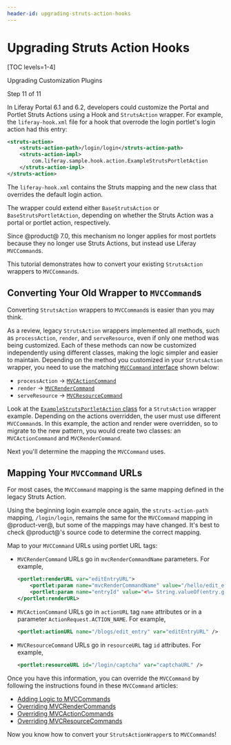 ```yaml
---
header-id: upgrading-struts-action-hooks
---
```


# Upgrading Struts Action Hooks

[TOC levels=1-4]

<div class="learn-path-step row">
    <p id="stepTitle">Upgrading Customization Plugins</p><p>Step 11 of 11</p>
</div>

In Liferay Portal 6.1 and 6.2, developers could customize the Portal and Portlet
Struts Actions using a Hook and `StrutsAction` wrapper. For example, the
`liferay-hook.xml` file for a hook that overrode the login portlet's login
action had this entry:

```xml
<struts-action>
    <struts-action-path>/login/login</struts-action-path>
    <struts-action-impl>
        com.liferay.sample.hook.action.ExampleStrutsPortletAction
    </struts-action-impl>
</struts-action>
```

The `liferay-hook.xml` contains the Struts mapping and the new class that 
overrides the default login action. 

The wrapper could extend either `BaseStrutsAction` or `BaseStrutsPortletAction`,
depending on whether the Struts Action was a portal or portlet action,
respectively.

Since @product@ 7.0, this mechanism no longer applies for most portlets because
they no longer use Struts Actions, but instead use Liferay `MVCCommand`s.

This tutorial demonstrates how to convert your existing `StrutsAction` wrappers
to `MVCCommand`s. 

## Converting Your Old Wrapper to `MVCCommand`s

Converting `StrutsAction` wrappers to `MVCCommand`s is easier than you may
think.

As a review, legacy `StrutsAction` wrappers implemented all methods, such as
`processAction`, `render`, and `serveResource`, even if only one method was
being customized. Each of these methods can now be customized independently
using different classes, making the logic simpler and easier to maintain.
Depending on the method you customized in your `StrutsAction` wrapper, you need
to use the matching 
[`MVCCommand` interface](@platform-ref@/7.2-latest/javadocs/portal-kernel/com/liferay/portal/kernel/portlet/bridges/mvc/MVCCommand.html)
shown below:

-   `processAction` &rarr; [`MVCActionCommand`](@platform-ref@/7.2-latest/javadocs/portal-kernel/com/liferay/portal/kernel/portlet/bridges/mvc/MVCActionCommand.html)
-   `render` &rarr; [`MVCRenderCommand`](@platform-ref@/7.2-latest/javadocs/portal-kernel/com/liferay/portal/kernel/portlet/bridges/mvc/MVCRenderCommand.html)
-   `serveResource` &rarr; [`MVCResourceCommand`](@platform-ref@/7.2-latest/javadocs/portal-kernel/com/liferay/portal/kernel/portlet/bridges/mvc/MVCResourceCommand.html)

Look at the
[`ExampleStrutsPortletAction` class](/docs/tutorials/6-2/-/knowledge_base/t/overriding-and-adding-struts-actions)
for a `StrutsAction` wrapper example. Depending on the actions overridden, the
user must use different `MVCCommand`s. In this example, the action and render
were overridden, so to migrate to the new pattern, you would create two classes:
an `MVCActionCommand` and `MVCRenderCommand`.

Next you'll determine the mapping the `MVCCommand` uses.

## Mapping Your `MVCCommand` URLs

For most cases, the `MVCCommand` mapping is the same mapping defined in the 
legacy Struts Action.

Using the beginning login example once again, the `struts-action-path` mapping,
`/login/login`, remains the same for the `MVCCommand` mapping in @product-ver@,
but some of the mappings may have changed. It's best to check @product@'s source
code to determine the correct mapping.

Map to your `MVCCommand` URLs using portlet URL tags:

- `MVCRenderCommand` URLs go in `mvcRenderCommandName` parameters. For
  example,

    ```xml
    <portlet:renderURL var="editEntryURL">
        <portlet:param name="mvcRenderCommandName" value="/hello/edit_entry" />
        <portlet:param name="entryId" value="<%= String.valueOf(entry.getEntryId()) %>" />
    </portlet:renderURL>
    ```

- `MVCActionCommand` URLs go in `actionURL` tag `name` attributes or in a
  parameter `ActionRequest.ACTION_NAME`. For example,

    ```xml
    <portlet:actionURL name="/blogs/edit_entry" var="editEntryURL" />
    ```
 
- `MVCResourceCommand` URLs go in `resourceURL` tag `id` attributes. For
  example,

    ```xml
    <portlet:resourceURL id="/login/captcha" var="captchaURL" />
    ```

Once you have this information, you can override the `MVCCommand` by following
the instructions found in these `MVCCommand` articles:

-   [Adding Logic to MVCCommands](/docs/7-2/customization/-/knowledge_base/c/adding-logic-to-mvc-commands)
-   [Overriding MVCRenderCommands](/docs/7-2/customization/-/knowledge_base/c/overriding-mvcrendercommand)
-   [Overriding MVCActionCommands](/docs/7-2/customization/-/knowledge_base/c/overriding-mvcactioncommand)
-   [Overriding MVCResourceCommands](/docs/7-2/customization/-/knowledge_base/c/overriding-mvcresourcecommand)

Now you know how to convert your `StrutsActionWrapper`s to `MVCCommand`s!
